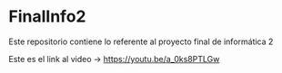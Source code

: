 # FinalInfo2
Este repositorio contiene lo referente al proyecto final de informática 2 

 Este es el link al video -> https://youtu.be/a_0ks8PTLGw
